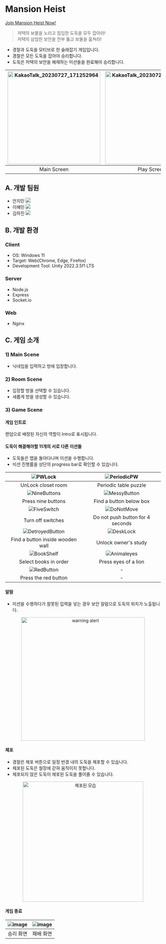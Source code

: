 # Mansion Heist

[Join Mansion Heist Now!](http://158.247.249.12/)

> 저택의 보물을 노리고 침입한 도둑을 모두 잡아라!  
> 저택의 삼엄한 보안을 전부 뚫고 보물을 훔쳐라!

- 경찰과 도둑을 모티브로 한 술래잡기 게임입니다.
- 경찰은 모든 도둑을 잡아야 승리합니다.
- 도둑은 저택의 보안을 해제하는 미션들을 완료해야 승리합니다.

| <img width="300" alt="KakaoTalk_20230727_171252964" src="https://github.com/MansionHeist/.github/assets/138105180/fc6b476a-0c95-44e5-8359-4a9f8c0f72dc"> | <img width="300" alt="KakaoTalk_20230727_171551894" src="https://github.com/MansionHeist/.github/assets/138105180/4d7de65a-b07d-4ff5-be6c-b2a5cc9a9372"> | <img width="300" alt="F2_revealed (1)" src="https://github.com/MansionHeist/.github/assets/138105180/2183edfe-b508-493e-a8de-e96ed3dbe50c"> |
| :------------------------------------------------------------------------------------------------------------------------------------------------------: | :------------------------------------------------------------------------------------------------------------------------------------------------------: | :-----------------------------------------------------------------------------------------------------------------------------------------: |
|                                                                       Main Screen                                                                        |                                                                       Play Screen                                                                        |                                                                  Game Map                                                                   |

## A. 개발 팀원

- 안지민 <a href="https://github.com/retro3014" target="_blank"><img src="https://img.shields.io/badge/GitHub-181717?style=flat&logo=github&logoColor=white"/></a>
- 이혜민 <a href="https://github.com/coitloz88" target="_blank"><img src="https://img.shields.io/badge/GitHub-181717?style=flat&logo=github&logoColor=white"/></a>
- 김하진 <a href="https://github.com/gkwls1012" target="_blank"><img src="https://img.shields.io/badge/GitHub-181717?style=flat&logo=github&logoColor=white"/></a>

## B. 개발 환경

### Client

- OS: Windows 11
- Target: Web(Chrome, Edge, Firefox)
- Development Tool: Unity 2022.3.5f1 LTS

### Server

- Node.js
- Express
- Socket.io

### Web

- Nginx

## C. 게임 소개

### 1) Main Scene

- 닉네임을 입력하고 방에 입장합니다.

### 2) Room Scene

- 입장할 방을 선택할 수 있습니다.
- 새롭게 방을 생성할 수 있습니다.

### 3) Game Scene

#### 게임 인트로

랜덤으로 배정된 자신의 역할이 Intro로 표시됩니다.

#### 도둑이 해결해야할 11개의 서로 다른 미션들

- 도둑들은 맵을 돌아다니며 미션을 수행합니다.
- 미션 진행률을 상단의 progress bar로 확인할 수 있습니다.

|     ![PWLock](https://github.com/MansionHeist/MansionHeist-Unity/assets/138105180/c9b72b93-76d9-455b-b247-7bc3dfdfeca5)     | ![PeriodicPW](https://github.com/MansionHeist/MansionHeist-Unity/assets/138105180/a977233b-10ec-4798-9927-11768a32a83f)  |
| :-------------------------------------------------------------------------------------------------------------------------: | :----------------------------------------------------------------------------------------------------------------------: |
|                                                     UnLock closet room                                                      |                                                  Periodic table puzzle                                                   |
|  ![NineButtons](https://github.com/MansionHeist/MansionHeist-Unity/assets/138105180/02396551-bedd-46a6-a16f-bf285ebbe6a9)   | ![MessyButton](https://github.com/MansionHeist/MansionHeist-Unity/assets/138105180/1c18dbf0-76ef-4a75-b1fe-709c648d4bb1) |
|                                                     Press nine buttons                                                      |                                                 Find a button below box                                                  |
|   ![FiveSwitch](https://github.com/MansionHeist/MansionHeist-Unity/assets/138105180/5367d34c-db2f-4db6-a7c8-16db69b71035)   |  ![DoNotMove](https://github.com/MansionHeist/MansionHeist-Unity/assets/138105180/e4e1a90f-84e6-4e3f-93fd-0efdf5eabf62)  |
|                                                      Turn off switches                                                      |                                             Do not push button for 4 seconds                                             |
| ![DetroyedButton](https://github.com/MansionHeist/MansionHeist-Unity/assets/138105180/2348a50a-f895-4fc4-b8b1-c1b4e872819c) |  ![DeskLock](https://github.com/MansionHeist/MansionHeist-Unity/assets/138105180/b0c7d4a2-3241-4c00-b2a7-741de287be26)   |
|                                              Find a button inside wooden wall                                               |                                                   Unlock owner's study                                                   |
|   ![BookShelf](https://github.com/MansionHeist/MansionHeist-Unity/assets/138105180/d1af4b21-9420-42fa-8806-211bf6f2dfcc)    | ![Animaleyes](https://github.com/MansionHeist/MansionHeist-Unity/assets/138105180/3c02871a-b2ee-40c2-81cb-4618c8126d8e)  |
|                                                    Select books in order                                                    |                                                   Press eyes of a lion                                                   |
|   ![RedButton](https://github.com/MansionHeist/MansionHeist-Unity/assets/138105180/d02baa84-819d-4fa3-a4f0-43bfd3be84b6)    |                                                            -                                                             |
|                                                    Press the red button                                                     |                                                            -                                                             |

#### 알람

- 미션을 수행하다가 잘못된 입력을 넣는 경우 보안 알람으로 도둑의 위치가 노출됩니다.

<div align="center">
    <img alt="warning alert" src="https://github.com/MansionHeist/MansionHeist-Unity/assets/138105180/76314b7f-4561-4178-9327-d15c3fba1d27" width="400">
</div>

#### 체포

- 경찰은 체포 버튼으로 일정 반경 내의 도둑을 체포할 수 있습니다.
- 체포된 도둑은 철장에 갇혀 움직이지 못합니다.
- 체포되지 않은 도둑이 체포된 도둑을 풀어줄 수 있습니다.

<div align="center">
    <img alt="체포된 모습" src="https://github.com/MansionHeist/.github/assets/88723775/5cad702c-589a-4a73-9d7f-2090695d84b9" width="390">
</div>

#### 게임 종료

| ![image](https://github.com/MansionHeist/.github/assets/88723775/de7d367b-a502-48ef-a1a2-63936dce8c07) | ![image](https://github.com/MansionHeist/.github/assets/88723775/af7209b6-c03a-42bb-8070-087dcf4c5f40) |
| :----------------------------------------------------------------------------------------------------: | :----------------------------------------------------------------------------------------------------: |
|                                               승리 화면                                                |                                               패배 화면                                                |
